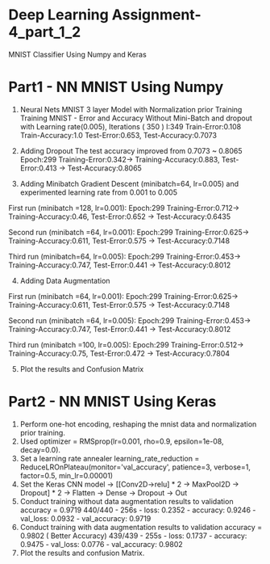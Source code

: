 # Deep Learning Assignment-4_part_1_2
MNIST Classifier Using Numpy and Keras

# Part1 - NN MNIST Using Numpy 
1. Neural Nets MNIST 3 layer Model with Normalization prior Training
Training MNIST - Error and Accuracy Without Mini-Batch and dropout with Learning rate(0.005), Iterations ( 350 )
I:349 Train-Error:0.108 Train-Accuracy:1.0
Test-Error:0.653, Test-Accuracy:0.7073

2. Adding Dropout
The test accuracy improved from 0.7073 ~ 0.8065
Epoch:299 Training-Error:0.342-> Training-Accuracy:0.883, Test-Error:0.413 -> Test-Accuracy:0.8065

3. Adding Minibatch Gradient Descent (minibatch=64, lr=0.005) and experimented learning rate from 0.001 to 0.005 

First run (minibatch =128, lr=0.001):
Epoch:299 Training-Error:0.712-> Training-Accuracy:0.46, Test-Error:0.652 -> Test-Accuracy:0.6435

Second run (minibatch =64, lr=0.001):
Epoch:299 Training-Error:0.625-> Training-Accuracy:0.611, Test-Error:0.575 -> Test-Accuracy:0.7148

Third run (minibatch=64, lr=0.005):
Epoch:299 Training-Error:0.453-> Training-Accuracy:0.747, Test-Error:0.441 -> Test-Accuracy:0.8012

4. Adding Data Augmentation

First run (minibatch =64, lr=0.001):
Epoch:299 Training-Error:0.625-> Training-Accuracy:0.611, Test-Error:0.575 -> Test-Accuracy:0.7148

Second run (minibatch =64, lr=0.005):
Epoch:299 Training-Error:0.453-> Training-Accuracy:0.747, Test-Error:0.441 -> Test-Accuracy:0.8012

Third run (minibatch =100, lr=0.005):
Epoch:299 Training-Error:0.512-> Training-Accuracy:0.75, Test-Error:0.472 -> Test-Accuracy:0.7804

5. Plot the results and Confusion Matrix

# Part2 - NN MNIST Using Keras
1. Perform one-hot encoding, reshaping the mnist data and normalization prior training.
2. Used optimizer = RMSprop(lr=0.001, rho=0.9, epsilon=1e-08, decay=0.0).
3. Set a learning rate annealer
   learning_rate_reduction = ReduceLROnPlateau(monitor='val_accuracy', patience=3, verbose=1, factor=0.5, min_lr=0.00001)
4. Set the Keras CNN model -> [[Conv2D->relu] * 2 -> MaxPool2D -> Dropout] * 2 -> Flatten -> Dense -> Dropout -> Out
5. Conduct training without data augmentation results to validation accuracy = 0.9719
   440/440 - 256s - loss: 0.2352 - accuracy: 0.9246 - val_loss: 0.0932 - val_accuracy: 0.9719
5. Conduct training with data augmentation results to validation accuracy = 0.9802 ( Better Accuracy)
   439/439 - 255s - loss: 0.1737 - accuracy: 0.9475 - val_loss: 0.0776 - val_accuracy: 0.9802
6. Plot the results and confusion Matrix.
